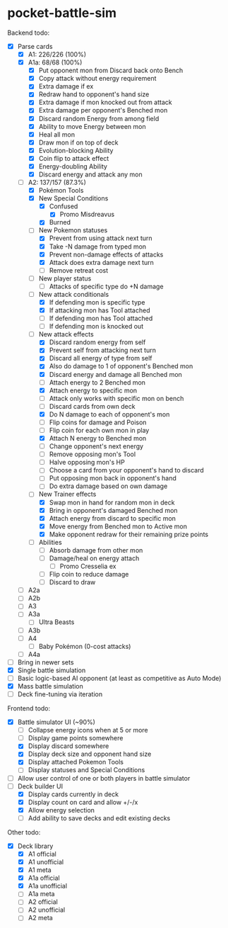 # pocket-battle-sim

Backend todo:

- [x] Parse cards
  - [x] A1: 226/226 (100%)
  - [x] A1a: 68/68 (100%)
    - [x] Put opponent mon from Discard back onto Bench
    - [x] Copy attack without energy requirement
    - [x] Extra damage if ex
    - [x] Redraw hand to opponent's hand size
    - [x] Extra damage if mon knocked out from attack
    - [x] Extra damage per opponent's Benched mon
    - [x] Discard random Energy from among field
    - [x] Ability to move Energy between mon
    - [x] Heal all mon
    - [x] Draw mon if on top of deck
    - [x] Evolution-blocking Ability
    - [x] Coin flip to attack effect
    - [x] Energy-doubling Ability
    - [x] Discard energy and attack any mon
  - [ ] A2: 137/157 (87.3%)
    - [x] Pokémon Tools
    - [x] New Special Conditions
      - [x] Confused
        - [x] Promo Misdreavus
      - [x] Burned
    - [ ] New Pokemon statuses
      - [x] Prevent from using attack next turn
      - [x] Take -N damage from typed mon
      - [x] Prevent non-damage effects of attacks
      - [x] Attack does extra damage next turn
      - [ ] Remove retreat cost
    - [ ] New player status
      - [ ] Attacks of specific type do +N damage
    - [ ] New attack conditionals
      - [x] If defending mon is specific type
      - [x] If attacking mon has Tool attached
      - [ ] If defending mon has Tool attached
      - [ ] If defending mon is knocked out
    - [ ] New attack effects
      - [x] Discard random energy from self
      - [x] Prevent self from attacking next turn
      - [x] Discard all energy of type from self
      - [x] Also do damage to 1 of opponent's Benched mon
      - [x] Discard energy and damage all Benched mon
      - [ ] Attach energy to 2 Benched mon
      - [x] Attach energy to specific mon
      - [ ] Attack only works with specific mon on bench
      - [ ] Discard cards from own deck
      - [x] Do N damage to each of opponent's mon
      - [ ] Flip coins for damage and Poison
      - [ ] Flip coin for each own mon in play
      - [x] Attach N energy to Benched mon
      - [ ] Change opponent's next energy
      - [ ] Remove opposing mon's Tool
      - [ ] Halve opposing mon's HP
      - [ ] Choose a card from your opponent's hand to discard
      - [ ] Put opposing mon back in opponent's hand
      - [ ] Do extra damage based on own damage
    - [ ] New Trainer effects
      - [x] Swap mon in hand for random mon in deck
      - [x] Bring in opponent's damaged Benched mon
      - [x] Attach energy from discard to specific mon
      - [x] Move energy from Benched mon to Active mon
      - [x] Make opponent redraw for their remaining prize points
    - [ ] Abilities
      - [ ] Absorb damage from other mon
      - [ ] Damage/heal on energy attach
        - [ ] Promo Cresselia ex
      - [ ] Flip coin to reduce damage
      - [ ] Discard to draw
  - [ ] A2a
  - [ ] A2b
  - [ ] A3
  - [ ] A3a
    - [ ] Ultra Beasts
  - [ ] A3b
  - [ ] A4
    - [ ] Baby Pokémon (0-cost attacks)
  - [ ] A4a
- [ ] Bring in newer sets
- [x] Single battle simulation
- [ ] Basic logic-based AI opponent (at least as competitive as Auto Mode)
- [x] Mass battle simulation
- [ ] Deck fine-tuning via iteration

Frontend todo:

- [x] Battle simulator UI (~90%)
  - [ ] Collapse energy icons when at 5 or more
  - [ ] Display game points somewhere
  - [x] Display discard somewhere
  - [x] Display deck size and opponent hand size
  - [x] Display attached Pokemon Tools
  - [ ] Display statuses and Special Conditions
- [ ] Allow user control of one or both players in battle simulator
- [ ] Deck builder UI
  - [x] Display cards currently in deck
  - [x] Display count on card and allow +/-/x
  - [x] Allow energy selection
  - [ ] Add ability to save decks and edit existing decks

Other todo:

- [x] Deck library
  - [x] A1 official
  - [x] A1 unofficial
  - [x] A1 meta
  - [x] A1a official
  - [x] A1a unofficial
  - [ ] A1a meta
  - [ ] A2 official
  - [ ] A2 unofficial
  - [ ] A2 meta
